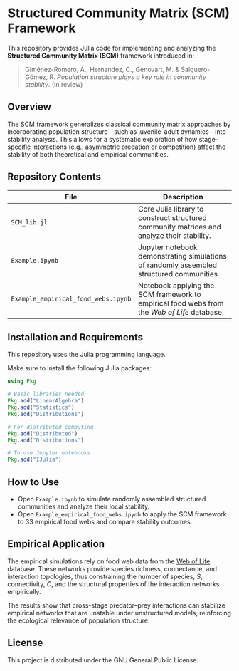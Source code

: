 # Structured Community Matrix (SCM) Framework

This repository provides Julia code for implementing and analyzing the **Structured Community Matrix (SCM)** framework introduced in:

> Giménez-Romero, À., Hernandez, C., Genovart, M. & Salguero-Gómez, R. *Population structure plays a key role in community stability*. (In review)

## Overview

The SCM framework generalizes classical community matrix approaches by incorporating population structure—such as juvenile–adult dynamics—into stability analysis. This allows for a systematic exploration of how stage-specific interactions (e.g., asymmetric predation or competition) affect the stability of both theoretical and empirical communities.

## Repository Contents

| File                                | Description                                                                 |
|-------------------------------------|-----------------------------------------------------------------------------|
| `SCM_lib.jl`                        | Core Julia library to construct structured community matrices and analyze their stability. |
| `Example.ipynb`                     | Jupyter notebook demonstrating simulations of randomly assembled structured communities. |
| `Example_empirical_food_webs.ipynb` | Notebook applying the SCM framework to empirical food webs from the *Web of Life* database. |

## Installation and Requirements

This repository uses the Julia programming language.

Make sure to install the following Julia packages:

```julia
using Pkg

# Basic libraries needed
Pkg.add("LinearAlgebra")
Pkg.add("Statistics")
Pkg.add("Distributions")

# For distributed computing
Pkg.add("Distributed")
Pkg.add("Distributions")

# To use Jupyter notebooks
Pkg.add("IJulia")
```

## How to Use

- Open `Example.ipynb` to simulate randomly assembled structured communities and analyze their local stability.
- Open `Example_empirical_food_webs.ipynb` to apply the SCM framework to 33 empirical food webs and compare stability outcomes.

## Empirical Application

The empirical simulations rely on food web data from the [Web of Life](https://www.web-of-life.es/) database. These networks provide species richness, connectance, and interaction topologies, thus constraining the number of species, $S$, connectivity, $C$, and the structural properties of the interaction networks empirically.


The results show that cross-stage predator–prey interactions can stabilize empirical networks that are unstable under unstructured models, reinforcing the ecological relevance of population structure.

## License

This project is distributed under the GNU General Public License.
